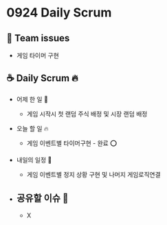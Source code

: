 # 0924 Daily Scrum

## 💬 Team issues

-   게임 타이머 구현

## ☕ Daily Scrum 🔥

-   어제 한 일 🌙

    -   게임 시작시 첫 랜덤 주식 배정 및 시장 랜덤 배정

-   오늘 할 일 🔥

    -   게임 이벤트별 타이머구현 - 완료 ⭕

-   내일의 일정 🐥

    -   게임 이벤트별 정지 상황 구현 및 나머지 게임로직연결

-   ## 공유할 이슈 🙌

    -   X
